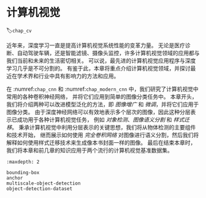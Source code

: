 # 计算机视觉
:label:`chap_cv`

近年来，深度学习一直是提高计算机视觉系统性能的变革力量。
无论是医疗诊断、自动驾驶车辆，还是智能滤镜、摄像头监控，许多计算机视觉领域的应用都与我们当前和未来的生活密切相关。
可以说，最先进的计算机视觉应用程序与深度学习几乎是不可分割的。
有鉴于此，本章将重点介绍计算机视觉领域，并探讨最近在学术界和行业中具有影响力的方法和应用。 

在 :numref:`chap_cnn` 和 :numref:`chap_modern_cnn` 中，我们研究了计算机视觉中常用的各种卷积神经网络，
并将它们应用到简单的图像分类任务中。
本章开头，我们将介绍两种可以改进模型泛化的方法，即 *图像增广* 和 *微调*，并将它们应用于图像分类。
由于深度神经网络可以有效地表示多个层次的图像，因此这种分层表示已成功用于各种计算机视觉任务，
例如 *对象检测*、*图像语义分割* 和 *样式迁移*。
秉承计算机视觉中利用分层表示的关键思想，我们将从物体检测的主要组件和技术开始，
继而展示如何使用 *完全卷积网络* 对图像进行语义分割，然后我们将解释如何使用样式迁移技术来生成像本书封面一样的图像。
最后在结束本章时，我们将本章和前几章的知识应用于两个流行的计算机视觉基准数据集。

```toc
:maxdepth: 2

bounding-box
anchor
multiscale-object-detection
object-detection-dataset
```

